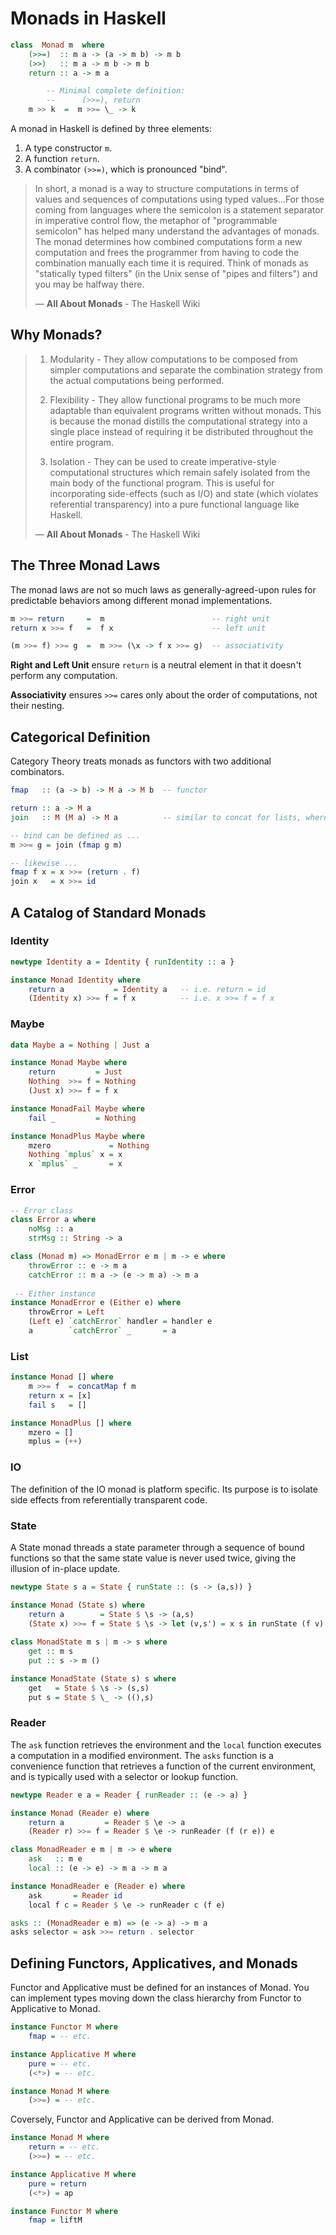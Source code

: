 # Monads in Haskell

```haskell
class  Monad m  where
    (>>=)  :: m a -> (a -> m b) -> m b
    (>>)   :: m a -> m b -> m b
    return :: a -> m a

        -- Minimal complete definition:
        --      (>>=), return
    m >> k  =  m >>= \_ -> k
```

A monad in Haskell is defined by three elements:
1. A type constructor `m`.
2. A function `return`.
3. A combinator `(>>=)`, which is pronounced "bind".

> In short, a monad is a way to structure computations in terms of values and sequences 
> of computations using typed values...For those coming from languages where the semicolon
> is a statement separator in imperative control flow, the metaphor of "programmable semicolon"
> has helped many understand the advantages of monads. The monad determines how combined
> computations form a new computation and frees the programmer from having to code the
> combination manually each time it is required. Think of monads as "statically typed filters"
> (in the Unix sense of "pipes and filters") and you may be halfway there.
>
> — **All About Monads** - The Haskell Wiki

## Why Monads?

> 1. Modularity - They allow computations to be composed from simpler computations and separate 
> the combination strategy from the actual computations being performed.
> 
> 2. Flexibility - They allow functional programs to be much more adaptable than equivalent programs 
> written without monads. This is because the monad distills the computational strategy into a single 
> place instead of requiring it be distributed throughout the entire program.
> 
> 3. Isolation - They can be used to create imperative-style computational structures which remain 
> safely isolated from the main body of the functional program. This is useful for incorporating 
> side-effects (such as I/O) and state (which violates referential transparency) into 
> a pure functional language like Haskell.
>
> — **All About Monads** - The Haskell Wiki

## The Three Monad Laws

The monad laws are not so much laws as generally-agreed-upon rules for predictable
behaviors among different monad implementations.

```haskell
m >>= return     =  m                        -- right unit
return x >>= f   =  f x                      -- left unit

(m >>= f) >>= g  =  m >>= (\x -> f x >>= g)  -- associativity
```

**Right and Left Unit** ensure `return` is a neutral element in that it doesn't perform any computation.

**Associativity** ensures `>>=` cares only about the order of computations, not their nesting.

## Categorical Definition

Category Theory treats monads as functors with two additional combinators.

```haskell
fmap   :: (a -> b) -> M a -> M b  -- functor

return :: a -> M a
join   :: M (M a) -> M a          -- similar to concat for lists, where concat :: [[a]] -> [a]

-- bind can be defined as ...
m >>= g = join (fmap g m)

-- likewise ...
fmap f x = x >>= (return . f)
join x   = x >>= id
```

## A Catalog of Standard Monads

### Identity

```haskell
newtype Identity a = Identity { runIdentity :: a }

instance Monad Identity where
    return a           = Identity a   -- i.e. return = id
    (Identity x) >>= f = f x          -- i.e. x >>= f = f x
```

### Maybe

```haskell
data Maybe a = Nothing | Just a

instance Monad Maybe where
    return         = Just
    Nothing  >>= f = Nothing
    (Just x) >>= f = f x

instance MonadFail Maybe where
    fail _         = Nothing

instance MonadPlus Maybe where
    mzero             = Nothing
    Nothing `mplus` x = x
    x `mplus` _       = x
```

### Error

```haskell
-- Error class
class Error a where
    noMsg :: a
    strMsg :: String -> a

class (Monad m) => MonadError e m | m -> e where
    throwError :: e -> m a
    catchError :: m a -> (e -> m a) -> m a
 
 -- Either instance
instance MonadError e (Either e) where
    throwError = Left
    (Left e) `catchError` handler = handler e
    a        `catchError` _       = a
```

### List

```haskell
instance Monad [] where
    m >>= f  = concatMap f m
    return x = [x]
    fail s   = []

instance MonadPlus [] where
    mzero = []
    mplus = (++)
```

### IO

The definition of the IO monad is platform specific. Its purpose is to isolate side effects
from referentially transparent code.

### State

A State monad threads a state parameter through a sequence of bound functions so that the 
same state value is never used twice, giving the illusion of in-place update.

```haskell
newtype State s a = State { runState :: (s -> (a,s)) }

instance Monad (State s) where
    return a        = State $ \s -> (a,s)
    (State x) >>= f = State $ \s -> let (v,s') = x s in runState (f v) s'
    
class MonadState m s | m -> s where
    get :: m s
    put :: s -> m ()

instance MonadState (State s) s where
    get   = State $ \s -> (s,s)
    put s = State $ \_ -> ((),s)
```

### Reader

The `ask` function retrieves the environment and the `local` function executes a 
computation in a modified environment. The `asks` function is a convenience function 
that retrieves a function of the current environment, and is typically used with a 
selector or lookup function. 

```haskell
newtype Reader e a = Reader { runReader :: (e -> a) }

instance Monad (Reader e) where
    return a         = Reader $ \e -> a
    (Reader r) >>= f = Reader $ \e -> runReader (f (r e)) e

class MonadReader e m | m -> e where
    ask   :: m e
    local :: (e -> e) -> m a -> m a

instance MonadReader e (Reader e) where
    ask       = Reader id
    local f c = Reader $ \e -> runReader c (f e)

asks :: (MonadReader e m) => (e -> a) -> m a
asks selector = ask >>= return . selector
```

## Defining Functors, Applicatives, and Monads

Functor and Applicative must be defined for an instances of Monad.
You can implement types moving down the class hierarchy from
Functor to Applicative to Monad.

```haskell
instance Functor M where
    fmap = -- etc.

instance Applicative M where
    pure = -- etc.
    (<*>) = -- etc.

instance Monad M where
    (>>=) = -- etc.
```

Coversely, Functor and Applicative can be derived from Monad.

```haskell
instance Monad M where
    return = -- etc.
    (>>=) = -- etc.

instance Applicative M where
    pure = return
    (<*>) = ap

instance Functor M where
    fmap = liftM
```
